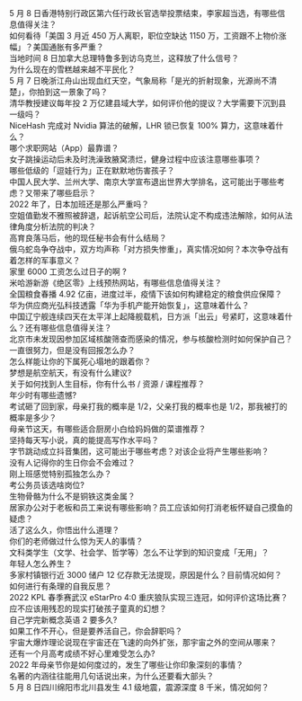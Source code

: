 5 月 8 日香港特别行政区第六任行政长官选举投票结束，李家超当选，有哪些信息值得关注？  
如何看待「美国 3 月近 450 万人离职，职位空缺达 1150 万，工资跟不上物价涨幅」？美国通胀有多严重？  
当地时间 8 日加拿大总理特鲁多到访乌克兰，这释放了什么信号？  
为什么现在的雪糕越来越不平民化？  
5 月 7 日晚浙江舟山出现血红天空，气象局称「是光的折射现象，光源尚不清楚」，你拍到这一景象了吗？  
清华教授建议每年投 2 万亿建县域大学，如何评价他的提议？大学需要下沉到县一级吗？  
NiceHash 完成对 Nvidia 算法的破解，LHR 锁已恢复 100% 算力，这意味着什么？  
哪个求职网站（App）最靠谱？  
女子跳操运动后未及时洗澡致腋窝溃烂，健身过程中应该注意哪些事项？  
哪些低级的「逗娃行为」正在默默地伤害孩子？  
中国人民大学、兰州大学、南京大学宣布退出世界大学排名，这可能出于哪些考虑？又带来了哪些启示？  
2022 年了，日本加班还是那么严重吗？  
空姐值勤发不雅照被辞退，起诉航空公司后，法院认定不构成违法解除，如何从法律角度分析法院的判决？  
高育良落马后，他的现任秘书会有什么结局？  
俄乌蛇岛争夺战中，双方均声称「对方损失惨重」，真实情况如何？本次争夺战有着怎样的军事意义？  
家里 6000 工资怎么过日子的啊 ?  
米哈游新游《绝区零》上线预热网站，有哪些信息值得关注？  
全国粮食春播 4.92 亿亩，进度过半，疫情下该如何构建稳定的粮食供应保障？  
华为供应商光弘科技透露「华为手机产能开始恢复」，这意味着什么？  
中国辽宁舰连续四天在太平洋上起降舰载机，日方派「出云」号紧盯，这意味着什么？还有哪些信息值得关注？  
北京市未发现因参加区域核酸筛查而感染的情况，参与核酸检测时如何保护自己？  
一直很努力，但是没有回报怎么办？  
怎么样能让你的下属死心塌地的跟着你？  
梦想是航空航天，有没有什么建议?  
关于如何找到人生目标，你有什么书 / 资源 / 课程推荐？  
年少时有哪些遗憾?  
考试砸了回到家，母亲打我的概率是 1/2，父亲打我的概率也是 1/2，那我被打的概率是多少？  
母亲节这天，有哪些适合厨房小白给妈妈做的菜谱推荐？  
坚持每天写小说，真的能提高写作水平吗？  
字节跳动成立抖音集团，这可能出于哪些考虑？对该企业将产生哪些影响？  
没有人记得你的生日你会不会难过？  
刚上班感觉特别孤独怎么办？  
考公务员该选啥岗位?  
生物骨骼为什么不是铜铁这类金属？  
居家办公对于老板和员工来说有哪些影响？员工应该如何打消老板怀疑自己摸鱼的疑虑？  
活了这么久，你悟出什么道理？  
你们的老师做过什么惊为天人的事情？  
文科类学生（文学、社会学、哲学等）怎么不让学到的知识变成「无用」？  
年轻人怎么养生？  
多家村镇银行近 3000 储户 12 亿存款无法提现，原因是什么？目前情况如何？  
如何进行有条理的自我反思？  
2022 KPL 春季赛武汉 eStarPro 4:0 重庆狼队实现三连冠，如何评价这场比赛？  
应不应该用残忍的现实打破孩子童真的幻想？  
自己学完新概念英语 2 要多久?  
如果工作不开心，但是要养活自己，你会辞职吗？  
宇宙大爆炸理论说现在宇宙还在飞速的向外扩张，那宇宙之外的空间从哪来？  
还有一个月高考成绩不好心里难受怎么办?  
2022 年母亲节你是如何度过的，发生了哪些让你印象深刻的事情？  
名著的内涵往往能用几句话说出来，为什么还要看大部头？  
5 月 8 日四川绵阳市北川县发生 4.1 级地震，震源深度 8 千米，情况如何？  
